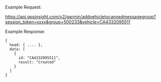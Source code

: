 Example Request:

https://api.gpsinsight.com/v2/garmin/addvehicletocannedmessagegroup?session_token=xxxx&group=500233&vehicle=CA4332095511

Example Response:

    {
      head: { .... },
      data: [
        {
          id: "CA4332095511",
          result: "Created"
        }
      ]
    }
